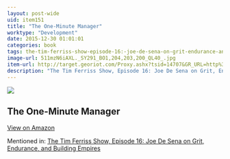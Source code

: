 ```yaml
---
layout: post-wide
uid: item151
title: "The One-Minute Manager"
worktype: "Development"
date: 2015-12-30 01:01:01
categories: book
tags: the-tim-ferriss-show-episode-16:-joe-de-sena-on-grit-endurance-and-building-empires
image-url: 511mzN6iAXL._SY291_BO1,204,203,200_QL40_.jpg
item-url: http://target.georiot.com/Proxy.ashx?tsid=14707&GR_URL=http%3A%2F%2Fwww.amazon.com%2FOne-Minute-Manager-Kenneth-Blanchard%2Fdp%2F0688014291%2F
description: "The Tim Ferriss Show, Episode 16: Joe De Sena on Grit, Endurance, and Building Empires"
---
```

<a href="http://target.georiot.com/Proxy.ashx?tsid=14707&GR_URL=http%3A%2F%2Fwww.amazon.com%2FOne-Minute-Manager-Kenneth-Blanchard%2Fdp%2F0688014291%2F" target="blank"><img src="../../../../img/thumbs/511mzN6iAXL._SY291_BO1,204,203,200_QL40_.jpg" class="prod-img"></a>
<h2>The One-Minute Manager</h2>
<p><a class="btn btn-primary" href="http://target.georiot.com/Proxy.ashx?tsid=14707&GR_URL=http%3A%2F%2Fwww.amazon.com%2FOne-Minute-Manager-Kenneth-Blanchard%2Fdp%2F0688014291%2F" target="blank">View on Amazon</a><p>
<p>Mentioned in: <a href="http://fourhourworkweek.com/2014/07/01/spartan-race/" target="blank">The Tim Ferriss Show, Episode 16: Joe De Sena on Grit, Endurance, and Building Empires</a></p>

